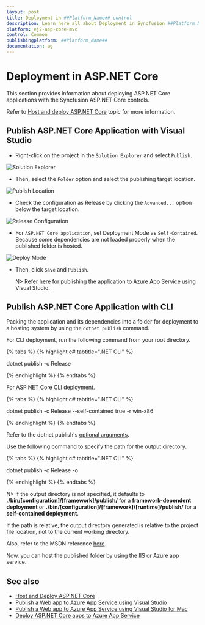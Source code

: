 ```yaml
---
layout: post
title: Deployment in ##Platform_Name## control
description: Learn here all about Deployment in Syncfusion ##Platform_Name## Common control of Syncfusion Essential JS 2 and more.
platform: ej2-asp-core-mvc
control: Common
publishingplatform: ##Platform_Name##
documentation: ug
---
```


# Deployment in ASP.NET Core

This section provides information about deploying ASP.NET Core applications with the Syncfusion ASP.NET Core controls.

Refer to [Host and deploy ASP.NET Core](https://docs.microsoft.com/en-us/aspnet/core/host-and-deploy/?view=aspnetcore-6.0) topic for more information.

## Publish ASP.NET Core Application with Visual Studio

* Right-click on the project in the `Solution Explorer` and select `Publish`.

![Solution Explorer](./images/publish.png)

* Then, select the `Folder` option and select the publishing target location.

![Publish Location](./images/folder.png)

* Check the configuration as Release by clicking the `Advanced...` option below the target location.

![Release Configuration](./images/config.png)

* For `ASP.NET Core application`, set Deployment Mode as `Self-Contained`. Because some dependencies are not loaded properly when the published folder is hosted.

![Deploy Mode](./images/deploy.png)

* Then, click `Save` and `Publish`.

    N> Refer [here](https://docs.microsoft.com/en-us/visualstudio/deployment/quickstart-deploy-aspnet-web-app?view=vs-2022&tabs=azure) for publishing the application to Azure App Service using Visual Studio.  

## Publish ASP.NET Core Application with CLI

Packing the application and its dependencies into a folder for deployment to a hosting system by using the `dotnet publish` command.

For CLI deployment, run the following command from your root directory.

{% tabs %}
{% highlight c# tabtitle=".NET CLI" %}

dotnet publish -c Release

{% endhighlight %}
{% endtabs %}

For ASP.NET Core CLI deployment.

{% tabs %}
{% highlight c# tabtitle=".NET CLI" %}

dotnet publish -c Release --self-contained true -r win-x86

{% endhighlight %}
{% endtabs %}

Refer to the dotnet publish's [optional arguments](https://docs.microsoft.com/en-us/dotnet/core/tools/dotnet-publish?tabs=netcore21#arguments).

Use the following command to specify the path for the output directory.

{% tabs %}
{% highlight c# tabtitle=".NET CLI" %}

dotnet publish -c Release -o <output directory>

{% endhighlight %}
{% endtabs %}

N> If the output directory is not specified, it defaults to **./bin/[configuration]/[framework]/publish/** for a **framework-dependent deployment** or **./bin/[configuration]/[framework]/[runtime]/publish/** for a **self-contained deployment**.

If the path is relative, the output directory generated is relative to the project file location, not to the current working directory.

Also, refer to the MSDN reference [here](https://docs.microsoft.com/en-us/aspnet/core/host-and-deploy/azure-apps/?view=aspnetcore-6.0&tabs=netcore-cli#deploy-the-app-self-contained).

Now, you can host the published folder by using the IIS or Azure app service.

## See also

* [Host and Deploy ASP.NET Core](https://docs.microsoft.com/en-us/aspnet/core/host-and-deploy/?view=aspnetcore-6.0)
* [Publish a Web app to Azure App Service using Visual Studio](https://docs.microsoft.com/en-us/visualstudio/deployment/quickstart-deploy-aspnet-web-app)
* [Publish a Web app to Azure App Service using Visual Studio for Mac](https://docs.microsoft.com/en-us/visualstudio/mac/publish-app-svc?toc=%2Faspnet%2Fcore%2Ftoc.json&bc=%2Faspnet%2Fcore%2Fbreadcrumb%2Ftoc.json&view=vsmac-2019)
* [Deploy ASP.NET Core apps to Azure App Service](https://docs.microsoft.com/en-us/aspnet/core/host-and-deploy/azure-apps/)